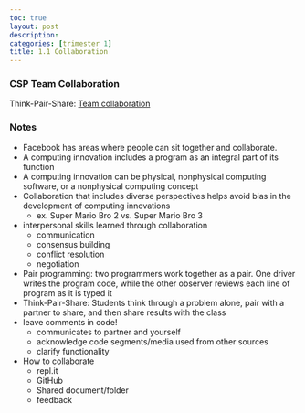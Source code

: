 ```yaml
---
toc: true
layout: post
description: 
categories: [trimester 1]
title: 1.1 Collaboration
---
```


### CSP Team Collaboration

Think-Pair-Share: [Team collaboration](https://docs.google.com/document/d/1uJS2uJJ9kvuplerYVA6hyNfojvkbD5ugRDo8edAISAw/edit)

### Notes

- Facebook has areas where people can sit together and collaborate.
- A computing innovation includes a program as an integral part of its function
- A computing innovation can be physical, nonphysical computing software, or a nonphysical computing concept
- Collaboration that includes diverse perspectives helps avoid bias in the development of computing innovations
    - ex. Super Mario Bro 2 vs. Super Mario Bro 3
- interpersonal skills learned through collaboration
    - communication
    - consensus building
    - conflict resolution
    - negotiation
- Pair programming: two programmers work together as a pair. One driver writes the program code, while the other observer reviews each line of program as it is typed it
- Think-Pair-Share: Students think through a problem alone, pair with a partner to share, and then share results with the class
- leave comments in code!
    - communicates to partner and yourself
    - acknowledge code segments/media used from other sources
    - clarify functionality
- How to collaborate
    - repl.it
    - GitHub
    - Shared document/folder
    - feedback
